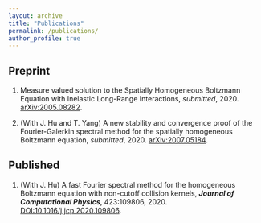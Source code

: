 ```yaml
---
layout: archive
title: "Publications"
permalink: /publications/
author_profile: true
---
```


Preprint
---
1. Measure valued solution to the Spatially Homogeneous Boltzmann Equation with Inelastic Long-Range Interactions, _submitted_, 2020. [arXiv:2005.08282](https://arxiv.org/abs/2005.08282).

2. (With J. Hu and T. Yang) A new stability and convergence proof of the Fourier-Galerkin spectral method for the spatially homogeneous Boltzmann equation, _submitted_, 2020. [arXiv:2007.05184](https://arxiv.org/abs/2007.05184).




Published
---

1. (With J. Hu) A fast Fourier spectral method for the homogeneous Boltzmann equation with non-cutoff collision kernels, _**Journal of Computational Physics**_, 423:109806, 2020. [DOI:10.1016/j.jcp.2020.109806](https://doi.org/10.1016/j.jcp.2020.109806).
